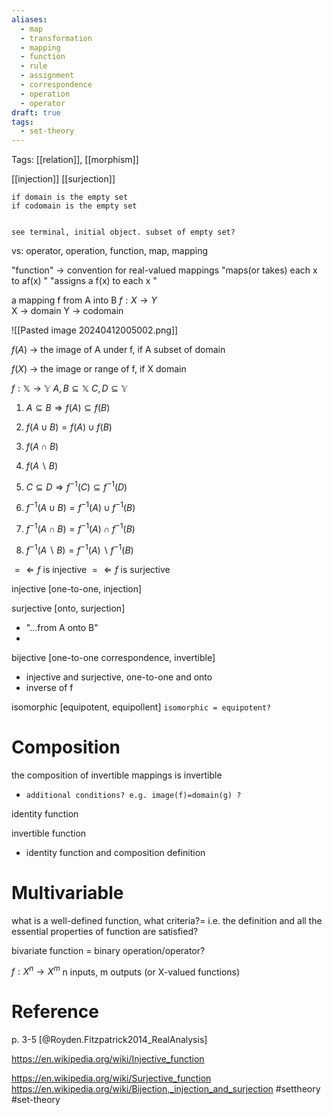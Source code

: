 ```yaml
---
aliases:
  - map
  - transformation
  - mapping
  - function
  - rule
  - assignment
  - correspondence
  - operation
  - operator
draft: true
tags:
  - set-theory
---
```

Tags: [[relation]], [[morphism]]

[[injection]]
[[surjection]]


```
if domain is the empty set 
if codomain is the empty set


see terminal, initial object. subset of empty set? 

```



vs: operator, operation, function, map, mapping


"function" -> convention for real-valued mappings 
"maps(or takes) each x to af(x) "
"assigns a f(x) to each x "

a mapping f from A into B
$f: X \rightarrow Y$  
X -> domain 
Y -> codomain 

![[Pasted image 20240412005002.png]]

$f(A)$ -> the image of A under f, if A subset of domain 

$f(X)$ -> the image or range of f, if X domain 


$f: \mathbb{X} \rightarrow \mathbb{Y}$
$A,B \subseteq \mathbb{X}$
$C,D \subseteq \mathbb{Y}$

1. $A \subseteq B \Rightarrow f(A) \subseteq f(B)$
2. $f(A \cup B) = f(A)\cup f(B)$
3. $f(A \cap B)$
4. $f(A \backslash  B)$


1. $C \subseteq D \Rightarrow f^{-1}(C) \subseteq f^{-1}(D)$
2. $f^{-1}(A \cup B)=f^{-1}(A)\cup f^{-1}(B)$
3. $f^{-1}(A \cap B)=f^{-1}(A)\cap f^{-1}(B)$
4. $f^{-1}(A \backslash B)=f^{-1}(A) \backslash f^{-1}(B)$



$= \Leftarrow f$ is injective 
$= \Leftarrow f$ is surjective 


injective [one-to-one, injection] 

surjective [onto, surjection]
- "...from A onto B" 
- 


bijective [one-to-one correspondence, invertible]
-  injective and surjective, one-to-one and onto
- inverse of f




isomorphic [equipotent, equipollent] `isomorphic = equipotent?`

# Composition 

the composition of invertible mappings is invertible 
- `additional conditions? e.g. image(f)=domain(g) ?`



identity function 

invertible function 
- identity function and composition definition 


# Multivariable 

what is a well-defined function, what criteria?= i.e. the definition and all the essential properties of function are satisfied?

bivariate function = binary operation/operator?


$f: X^n \rightarrow X^m$
n inputs, m outputs (or X-valued functions)
# Reference
p. 3-5 [@Royden.Fitzpatrick2014_RealAnalysis]

https://en.wikipedia.org/wiki/Injective_function

https://en.wikipedia.org/wiki/Surjective_function
https://en.wikipedia.org/wiki/Bijection,_injection_and_surjection
#settheory
#set-theory